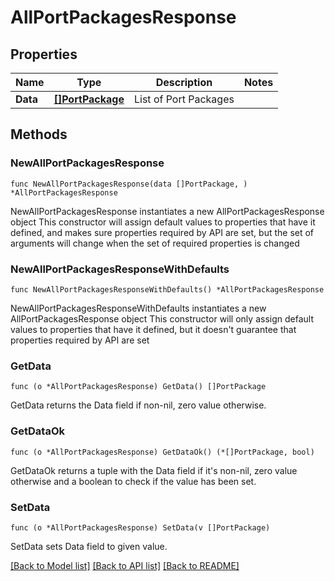 # AllPortPackagesResponse

## Properties

Name | Type | Description | Notes
------------ | ------------- | ------------- | -------------
**Data** | [**[]PortPackage**](PortPackage.md) | List of Port Packages | 

## Methods

### NewAllPortPackagesResponse

`func NewAllPortPackagesResponse(data []PortPackage, ) *AllPortPackagesResponse`

NewAllPortPackagesResponse instantiates a new AllPortPackagesResponse object
This constructor will assign default values to properties that have it defined,
and makes sure properties required by API are set, but the set of arguments
will change when the set of required properties is changed

### NewAllPortPackagesResponseWithDefaults

`func NewAllPortPackagesResponseWithDefaults() *AllPortPackagesResponse`

NewAllPortPackagesResponseWithDefaults instantiates a new AllPortPackagesResponse object
This constructor will only assign default values to properties that have it defined,
but it doesn't guarantee that properties required by API are set

### GetData

`func (o *AllPortPackagesResponse) GetData() []PortPackage`

GetData returns the Data field if non-nil, zero value otherwise.

### GetDataOk

`func (o *AllPortPackagesResponse) GetDataOk() (*[]PortPackage, bool)`

GetDataOk returns a tuple with the Data field if it's non-nil, zero value otherwise
and a boolean to check if the value has been set.

### SetData

`func (o *AllPortPackagesResponse) SetData(v []PortPackage)`

SetData sets Data field to given value.



[[Back to Model list]](../README.md#documentation-for-models) [[Back to API list]](../README.md#documentation-for-api-endpoints) [[Back to README]](../README.md)


